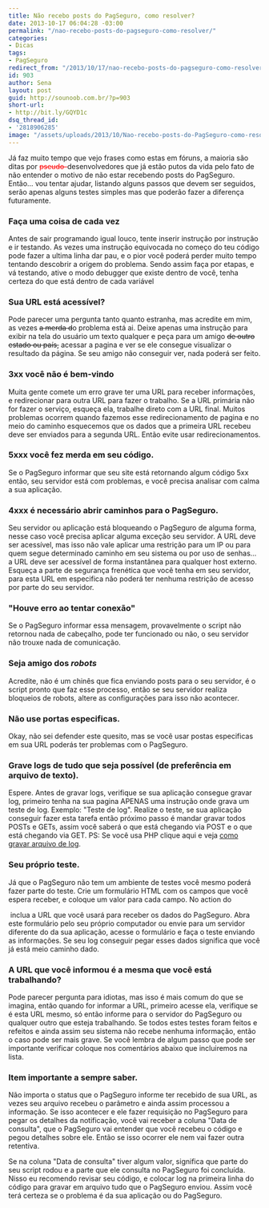 ```yaml
---
title: Não recebo posts do PagSeguro, como resolver?
date: 2013-10-17 06:04:28 -03:00
permalink: "/nao-recebo-posts-do-pagseguro-como-resolver/"
categories:
- Dicas
tags:
- PagSeguro
redirect_from: "/2013/10/17/nao-recebo-posts-do-pagseguro-como-resolver/"
id: 903
author: Sena
layout: post
guid: http://sounoob.com.br/?p=903
short-url:
- http://bit.ly/GQYD1c
dsq_thread_id:
- '2818906285'
image: "/assets/uploads/2013/10/Nao-recebo-posts-do-PagSeguro-como-resolver.gif"
---
```


Já faz muito tempo que vejo frases como estas em fóruns, a maioria são ditas por <del style="color: #ff0000;">pseudo-</del>desenvolvedores que já estão putos da vida pelo fato de não entender o motivo de não estar recebendo posts do PagSeguro. Então… vou tentar ajudar, listando alguns passos que devem ser seguidos, serão apenas alguns testes simples mas que poderão fazer a diferença futuramente.<!--more-->

### Faça uma coisa de cada vez

Antes de sair programando igual louco, tente inserir instrução por instrução e ir testando. As vezes uma instrução equivocada no começo do teu código pode fazer a ultima linha dar pau, e o pior você poderá perder muito tempo tentando descobrir a origem do problema. Sendo assim faça por etapas, e vá testando, ative o modo debugger que existe dentro de você, tenha certeza do que está dentro de cada variável

### Sua URL está acessível?

Pode parecer uma pergunta tanto quanto estranha, mas acredite em mim, as vezes <del>a merda d</del>o problema está ai. Deixe apenas uma instrução para exibir na tela do usuário um texto qualquer e peça para um amigo <del>de outro estado ou país,</del> acessar a pagina e ver se ele consegue visualizar o resultado da página. Se seu amigo não conseguir ver, nada poderá ser feito.

### 3xx você não é bem-vindo

Muita gente comete um erro grave ter uma URL para receber informações, e redirecionar para outra URL para fazer o trabalho. Se a URL primária não for fazer o serviço, esqueça ela, trabalhe direto com a URL final. Muitos problemas ocorrem quando fazemos esse redirecionamento de pagina e no meio do caminho esquecemos que os dados que a primeira URL recebeu deve ser enviados para a segunda URL. Então evite usar redirecionamentos.

### 5xxx você fez merda em seu código.
Se o PagSeguro informar que seu site está retornando algum código 5xx então, seu servidor está com problemas, e você precisa analisar com calma a sua aplicação.

### 4xxx é necessário abrir caminhos para o PagSeguro.
Seu servidor ou aplicação está bloqueando o PagSeguro de alguma forma, nesse caso você precisa aplicar alguma exceção seu servidor.
A URL deve ser acessível, mas isso não vale aplicar uma restrição para um IP ou para quem segue determinado caminho em seu sistema ou por uso de senhas… a URL deve ser acessível de forma instantânea para qualquer host externo. Esqueça a parte de segurança frenética que você tenha em seu servidor, para esta URL em especifica não poderá ter nenhuma restrição de acesso por parte do seu servidor.

### "Houve erro ao tentar conexão"
Se o PagSeguro informar essa mensagem, provavelmente o script não retornou nada de cabeçalho, pode ter funcionado ou não, o seu servidor não trouxe nada de comunicação.

### Seja amigo dos _robots_

Acredite, não é um chinês que fica enviando posts para o seu servidor, é o script pronto que faz esse processo, então se seu servidor realiza bloqueios de robots, altere as configurações para isso não acontecer.

### Não use portas especificas.

Okay, não sei defender este quesito, mas se você usar postas especificas em sua URL poderás ter problemas com o PagSeguro.

### Grave logs de tudo que seja possível (de preferência em arquivo de texto).

Espere. Antes de gravar logs, verifique se sua aplicação consegue gravar log, primeiro tenha na sua pagina APENAS uma instrução onde grava um teste de log. Exemplo: "Teste de log". Realize o teste, se sua aplicação conseguir fazer esta tarefa então próximo passo é mandar gravar todos POSTs e GETs, assim você saberá o que está chegando via POST e o que está chegando via GET. PS: Se você usa PHP clique aqui e veja <a title="Escrevendo um arquivo de texto, usando PHP" href="/escrevendo-um-arquivo-de-texto-usando-php/" target="_blank">como gravar arquivo de log</a>.

### Seu próprio teste.

Já que o PagSeguro não tem um ambiente de testes você mesmo poderá fazer parte do teste. Crie um formulário HTML com os campos que você espera receber, e coloque um valor para cada campo. No action do **<form>** inclua a URL que você usará para receber os dados do PagSeguro. Abra este formulário pelo seu próprio computador ou envie para um servidor diferente do da sua aplicação, acesse o formulário e faça o teste enviando as informações. Se seu log conseguir pegar esses dados significa que você já está meio caminho dado.

### A URL que você informou é a mesma que você está trabalhando?

Pode parecer pergunta para idiotas, mas isso é mais comum do que se imagina, então quando for informar a URL, primeiro acesse ela, verifique se é esta URL mesmo, só então informe para o servidor do PagSeguro ou qualquer outro que esteja trabalhando. Se todos estes testes foram feitos e refeitos e ainda assim seu sistema não recebe nenhuma informação, então o caso pode ser mais grave. Se você lembra de algum passo que pode ser importante verificar coloque nos comentários abaixo que incluiremos na lista.

### Item importante a sempre saber.
Não importa o status que o PagSeguro informe ter recebido de sua URL, as vezes seu arquivo recebeu o parâmetro e ainda assim processou a informação. Se isso acontecer e ele fazer requisição no PagSeguro para pegar os detalhes da notificação, você vai receber a coluna "Data de consulta", que o PagSeguro vai entender que você recebeu o código e pegou detalhes sobre ele. Então se isso ocorrer ele nem vai fazer outra retentiva.

Se na coluna "Data de consulta" tiver algum valor, significa que parte do seu script rodou e a parte que ele consulta no PagSeguro foi concluída. Nisso eu recomendo revisar seu código, e colocar log na primeira linha do código para gravar em arquivo tudo que o PagSeguro enviou. Assim você terá certeza se o problema é da sua aplicação ou do PagSeguro.




